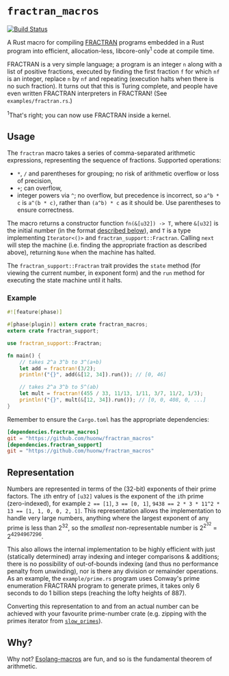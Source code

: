 # `fractran_macros`

[![Build Status](https://travis-ci.org/huonw/fractran_macros.png)](https://travis-ci.org/huonw/fractran_macros)

A Rust macro for compiling
[FRACTRAN](https://en.wikipedia.org/wiki/FRACTRAN) programs embedded
in a Rust program into efficient, allocation-less,
libcore-only<sup>1</sup> code at compile time.

FRACTRAN is a very simple language; a program is an integer `n` along
with a list of positive fractions, executed by finding the first
fraction `f` for which `nf` is an integer, replace `n` by `nf` and
repeating (execution halts when there is no such fraction). It turns
out that this is Turing complete, and people have even written
FRACTRAN interpreters in FRACTRAN! (See `examples/fractran.rs`.)

<sup>1</sup>That's right; you can now use FRACTRAN inside a kernel.

## Usage

The `fractran` macro takes a series of comma-separated arithmetic
expressions, representing the sequence of fractions.  Supported
operations:

- `*`, `/` and parentheses for grouping; no risk of arithmetic
  overflow or loss of precision,
- `+`; can overflow,
- integer powers via `^`; no overflow, but precedence is incorrect, so
  `a^b * c` is `a^(b * c)`, rather than `(a^b) * c` as it should
  be. Use parentheses to ensure correctness.

The macro returns a constructor function `fn(&[u32]) -> T`, where
`&[u32]` is the initial number (in the format
[described below](#representation)), and `T` is a type implementing
`Iterator<()>` and `fractran_support::Fractran`. Calling `next` will
step the machine (i.e. finding the appropriate fraction as described
above), returning `None` when the machine has halted.

The `fractran_support::Fractran` trait provides the `state` method
(for viewing the current number, in exponent form) and the `run`
method for executing the state machine until it halts.

### Example

```rust
#![feature(phase)]

#[phase(plugin)] extern crate fractran_macros;
extern crate fractran_support;

use fractran_support::Fractran;

fn main() {
    // takes 2^a 3^b to 3^(a+b)
    let add = fractran!(3/2);
    println!("{}", add(&[12, 34]).run()); // [0, 46]

    // takes 2^a 3^b to 5^(ab)
    let mult = fractran!(455 / 33, 11/13, 1/11, 3/7, 11/2, 1/3);
    println!("{}", mult(&[12, 34]).run()); // [0, 0, 408, 0, ...]
}
```

Remember to ensure the `Cargo.toml` has the appropriate dependencies:

```toml
[dependencies.fractran_macros]
git = "https://github.com/huonw/fractran_macros"
[dependencies.fractran_support]
git = "https://github.com/huonw/fractran_macros"
```


## Representation

Numbers are represented in terms of the (32-bit) exponents of their
prime factors. The `i`th entry of `[u32]` values is the exponent of
the `i`th prime (zero-indexed), for example `2 == [1]`, `3 == [0, 1]`,
`9438 == 2 * 3 * 11^2 * 13 == [1, 1, 0, 0, 2, 1]`. This representation
allows the implementation to handle very large numbers, anything where
the largest exponent of any prime is less than 2<sup>32</sup>, so the
*smallest* non-representable number is 2<sup>2<sup>32</sup></sup> =
2<sup>4294967296</sup>.

This also allows the internal implementation to be highly efficient
with just (statically determined) array indexing and integer
comparisons & additions; there is no possibility of out-of-bounds
indexing (and thus no performance penalty from unwinding), nor is
there any division or remainder operations. As an example, the
`example/prime.rs` program uses Conway's prime enumeration FRACTRAN
program to generate primes, it takes only 6 seconds to do 1 billion
steps (reaching the lofty heights of 887).

Converting this representation to and from an actual number can be
achieved with your favourite prime-number crate (e.g. zipping with the
primes iterator from
[`slow_primes`](https://github.com/huonw/slow_primes)).



## Why?

Why not? [Esolang-macros](https://github.com/huonw/brainfuck_macros)
are fun, and so is the fundamental theorem of arithmetic.
